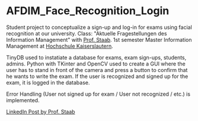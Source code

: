 # AFDIM_Face_Recognition_Login

Student project to conceptualize a sign-up and log-in for exams using facial recognition at our university.
Class: "Aktuelle Fragestellungen des Information Management" with [Prof. Staab](https://www.linkedin.com/in/eugen-staab-31b32a16/recent-activity/all/). 1st semester Master Information Management at [Hochschule Kaiserslautern](https://www.hs-kl.de/).

TinyDB used to instatiate a database for exams, exam sign-ups, students, admins.
Python with TKinter and OpenCV used to create a GUI where the user has to stand in front of the camera and press a button to confirm that he wants to write the exam. If the user is recognized and signed up for the exam, it is logged in the database.

Error Handling (User not signed up for exam / User not recognized / etc.) is implemented.

[LinkedIn Post by Prof. Staab](https://www.linkedin.com/posts/eugen-staab-31b32a16_hochschule-kaiserslautern-master-activity-7022131578021511168-V_hp?utm_source=share&utm_medium=member_desktop)
